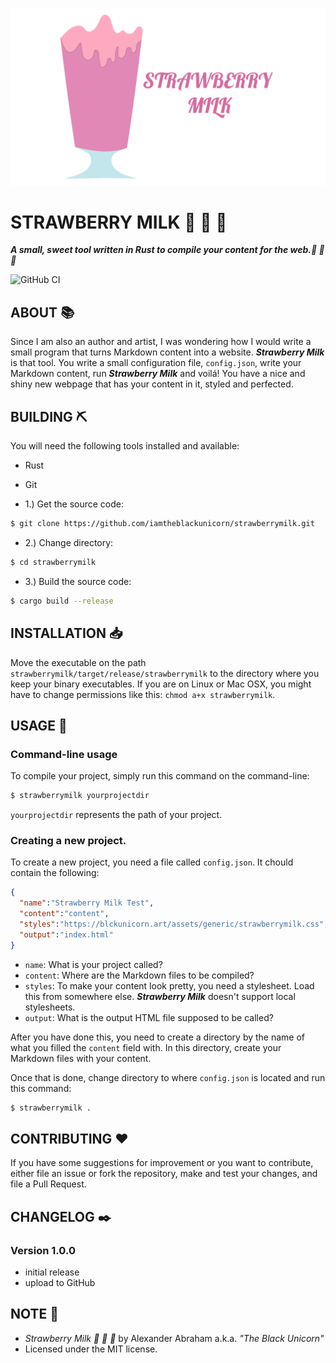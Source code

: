 <p align="center">
 <img src="/assets/banner.png"/>
</p>

# STRAWBERRY MILK :strawberry: :milk_glass: :crab:

***A small, sweet tool written in Rust to compile your content for the web.:strawberry: :milk_glass: :crab:***

![GitHub CI](https://github.com/iamtheblackunicorn/strawberrymilk/actions/workflows/rust.yml/badge.svg)

## ABOUT :books:

Since I am also an author and artist, I was wondering how I would write a small program that turns Markdown content into a website. ***Strawberry Milk*** is that tool. You write a small configuration file, `config.json`, write your Markdown content,
run ***Strawberry Milk*** and voilá! You have a nice and shiny new webpage that has your content in it, styled and perfected.

## BUILDING :pick:

You will need the following tools installed and available:

- Rust
- Git


- 1.) Get the source code:
```bash
$ git clone https://github.com/iamtheblackunicorn/strawberrymilk.git
```
- 2.) Change directory:
```bash
$ cd strawberrymilk
```
- 3.) Build the source code:
```bash
$ cargo build --release
```

## INSTALLATION :inbox_tray:

Move the executable on the path `strawberrymilk/target/release/strawberrymilk` to the directory where you keep your binary executables. If you are on Linux or Mac OSX, you might have to change permissions like this: `chmod a+x strawberrymilk`.

## USAGE :hammer:

### Command-line usage

To compile your project, simply run this command on the command-line:

```bash
$ strawberrymilk yourprojectdir
```

`yourprojectdir` represents the path of your project.

### Creating a new project.

To create a new project, you need a file called `config.json`. It chould contain the following:

```JSON
{
  "name":"Strawberry Milk Test",
  "content":"content",
  "styles":"https://blckunicorn.art/assets/generic/strawberrymilk.css",
  "output":"index.html"
}
```

- `name`: What is your project called?
- `content`: Where are the Markdown files to be compiled?
- `styles`: To make your content look pretty, you need a stylesheet. Load this from somewhere else. ***Strawberry Milk*** doesn't support local stylesheets.
- `output`: What is the output HTML file supposed to be called?

After you have done this, you need to create a directory by the name of what you filled the `content` field with.
In this directory, create your Markdown files with your content.

Once that is done, change directory to where `config.json` is located and run this command:

```bash
$ strawberrymilk .
```

## CONTRIBUTING :heart:

If you have some suggestions for improvement or you want to contribute, either file an issue or fork the repository, make and test your changes, and file a Pull Request.

## CHANGELOG :black_nib:

### Version 1.0.0

- initial release
- upload to GitHub

## NOTE :scroll:

- *Strawberry Milk :strawberry: :milk_glass: :crab:* by Alexander Abraham a.k.a. *"The Black Unicorn"*
- Licensed under the MIT license.
